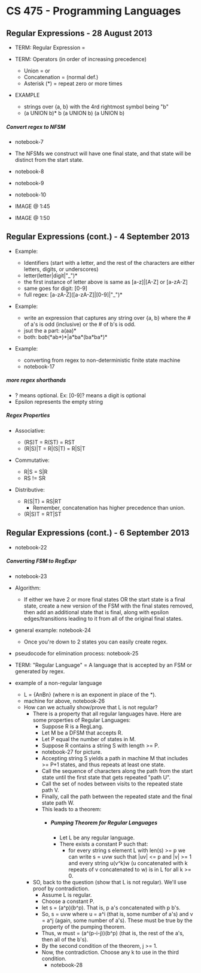 CS 475 - Programming Languages
==============================

## Regular Expressions - 28 August 2013

- TERM: Regular Expression = 
- TERM: Operators (in order of increasing precedence)
	- Union = or
	- Concatenation = (normal def.)
	- Asterisk (*) = repeat zero or more times

- EXAMPLE
	- strings over {a, b} with the 4rd rightmost symbol being "b"
	- (a UNION b)* b (a UNION b) (a UNION b)

##### Convert regex to NFSM

- notebook-7

- The NFSMs we construct will have one final state, and that state will be distinct from the start state.

- notebook-8

- notebook-9

- notebook-10

- IMAGE @ 1:45

- IMAGE @ 1:50

## Regular Expressions (cont.) - 4 September 2013

- Example:
	- Identifiers (start with a letter, and the rest of the characters are either letters, digits, or underscores)
	- letter(letter|digit|"_")*
	- the first instance of letter above is same as [a-z]|[A-Z] or [a-zA-Z]
	- same goes for digit: [0-9]
	- full regex: \[a-zA-Z]([a-zA-Z]|[0-9]|"_")*

- Example:
	- write an expression that captures any string over {a, b} where the # of a's is odd (inclusive) or the # of b's is odd.
	- jsut the a part: a(aa)\*
	- both: b*ab*(\*ab\*)\*|a\*ba\*(ba\*ba\*)\*

- Example:
	- converting from regex to non-deterministic finite state machine
	- notebook-17

##### more regex shorthands

- ? means optional. Ex: [0-9]? means a digit is optional
- Epsilon represents the empty string

##### Regex Properties

- Associative:
	- (RS)T = R(ST) = RST
	- (R|S)|T = R|(S|T) = R|S|T

- Commutative:
	- R|S = S|R
	- RS != SR

- Distributive:
	- R(S|T) = RS|RT
		- Remember, concatenation has higher precedence than union.
	- (R|S)T = RT|ST

## Regular Expressions (cont.) - 6 September 2013

- notebook-22

##### Converting FSM to RegExpr

- notebook-23
- Algorithm:
	- If either we have 2 or more final states OR the start state is a final state, create a new version of the FSM with the final states removed, then add an additional state that is final, along with epsilon edges/transitions leading to it from all of the original final states.
- general example: notebook-24
	- Once you're down to 2 states you can easily create regex.

- pseudocode for elimination process: notebook-25

- TERM: "Regular Language" = A language that is accepted by an FSM or generated by regex.

- example of a non-regular language
	- L = {AnBn}   (where n is an exponent in place of the *).
	- machine for above, notebook-26
	- How can we actually show/prove that L is not regular? 
		- There is a property that all regular languages have. Here are some properties of Regular Languages:
			- Suppose R is a RegLang.
			- Let M be a DFSM that accepts R.
			- Let P equal the number of states in M.
			- Suppose R contains a string S with length >= P.
			- notebook-27 for picture.
			- Accepting string S yields a path in machine M that includes >= P+1 states, and thus repeats at least one state.
			- Call the sequence of characters along the path from the start state until the first state that gets repeated "path U".
			- Call the set of nodes between visits to the repeated state path V.
			- Finally, call the path between the repeated state and the final state path W.
			- This leads to a theorem:
				- ##### Pumping Theorem for Regular Languages
					- Let L be any regular language.
					- There exists a constant P such that:
						- for every string s element L with len(s) >= p we can write s = uvw such that |uv| <= p and |v| >= 1 and every string u(v^k)w (u concatenated with k repeats of v concatenated to w) is in L for all k >= 0.
		- SO, back to the question (show that L is not regular). We'll use proof by contradiction.
			- Assume L is regular.
			- Choose a constant P.
			- let s = (a^p)(b^p). That is, p a's concatenated with p b's.
			- So, s = uvw where u = a^i (that is, some number of a's) and v = a^j (again, some number of a's). These must be true by the property of the pumping theorem.
			- Thus, w must = (a^(p-i-j))(b^p) (that is, the rest of the a's, then all of the b's).
			- By the second condition of the theorem, j >= 1.
			- Now, the contradiction. Choose any k to use in the third condition.
				- notebook-28
